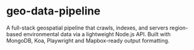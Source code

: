 # geo-data-pipeline
A full-stack geospatial pipeline that crawls, indexes, and servers region-based environmental data via a lightweight Node.js API. Built with MongoDB, Koa, Playwright and Mapbox-ready output formatting. 

